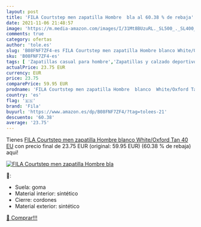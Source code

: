 ```yaml
---
layout: post
title: 'FILA Courtstep men zapatilla Hombre  bla al 60.38 % de rebaja'
date: 2021-11-06 21:48:57
image: 'https://m.media-amazon.com/images/I/31Mt8BUzuRL._SL500_._SL400_.jpg'
comments: true
category: ofertas
author: 'tole.es'
slug: 'B08FNF7ZF4-es FILA Courtstep men zapatilla Hombre blanco White/Oxford...'
sku: 'B08FNF7ZF4-es'
tags: [ 'Zapatillas casual para hombre','Zapatillas y calzado deportivo para hombre','Zapatos','Zapatos para hombre','Zapatos y complementos','fila','zapatilla', ]
actualPrice: 23.75 EUR
currency: EUR
price: 23.75
comparePrice: 59.95 EUR
prodname: 'FILA Courtstep men zapatilla Hombre  blanco  White/Oxford Tan   40 EU'
country: 'es'
flag: '🇪🇸'
brand: 'Fila'
buyurl: 'https://www.amazon.es/dp/B08FNF7ZF4/?tag=tolees-21'
descuento: '60.38'
average: '23.75'
---
```


Tienes [FILA Courtstep men zapatilla Hombre  blanco  White/Oxford Tan   40 EU](https://www.amazon.es/dp/B08FNF7ZF4/?tag=tolees-21) con precio final de  23.75 EUR (original: 59.95 EUR) (60.38 %  de rebaja) aqui!

[![FILA Courtstep men zapatilla Hombre  bla](https://m.media-amazon.com/images/I/31Mt8BUzuRL._SL500_._SL400_.jpg)](https://www.amazon.es/dp/B08FNF7ZF4/?tag=tolees-21)

🔎:

- Suela: goma
- Material interior: sintético
- Cierre: cordones
- Material exterior: sintético

[🛒 Comprar!!!](https://www.amazon.es/dp/B08FNF7ZF4/?tag=tolees-21)
